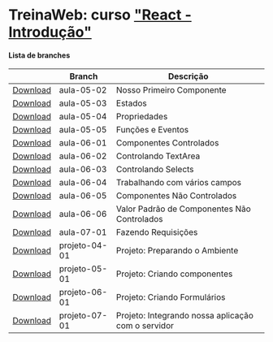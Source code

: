 # TreinaWeb: curso ["React - Introdução"](https://www.treinaweb.com.br/curso/react-introducao)



#### Lista de branches
|  | Branch | Descrição |
| ------ | ------ |  ------ | 
[Download](https://github.com/treinaweb/treinaweb-react-introducao/archive/aula-05-02.zip)    |  aula-05-02     | Nosso Primeiro Componente |
[Download](https://github.com/treinaweb/treinaweb-react-introducao/archive/aula-05-03.zip)    |  aula-05-03     | Estados |
[Download](https://github.com/treinaweb/treinaweb-react-introducao/archive/aula-05-04.zip)    |  aula-05-04     | Propriedades |
[Download](https://github.com/treinaweb/treinaweb-react-introducao/archive/aula-05-05.zip)    |  aula-05-05     | Funções e Eventos |
[Download](https://github.com/treinaweb/treinaweb-react-introducao/archive/aula-06-01.zip)    |  aula-06-01     | Componentes Controlados |
[Download](https://github.com/treinaweb/treinaweb-react-introducao/archive/aula-06-02.zip)    |  aula-06-02     | Controlando TextArea |
[Download](https://github.com/treinaweb/treinaweb-react-introducao/archive/aula-06-03.zip)    |  aula-06-03     | Controlando Selects |
[Download](https://github.com/treinaweb/treinaweb-react-introducao/archive/aula-06-04.zip)    |  aula-06-04     | Trabalhando com vários campos |
[Download](https://github.com/treinaweb/treinaweb-react-introducao/archive/aula-06-05.zip)    |  aula-06-05     | Componentes Não Controlados |
[Download](https://github.com/treinaweb/treinaweb-react-introducao/archive/aula-06-06.zip)    |  aula-06-06     | Valor Padrão de Componentes Não Controlados |
[Download](https://github.com/treinaweb/treinaweb-react-introducao/archive/aula-07-01.zip)    |  aula-07-01     | Fazendo Requisições |
[Download](https://github.com/treinaweb/treinaweb-react-introducao/archive/projeto-04-01.zip) |  projeto-04-01  | Projeto: Preparando o Ambiente |
[Download](https://github.com/treinaweb/treinaweb-react-introducao/archive/projeto-05-01.zip) |  projeto-05-01  | Projeto: Criando componentes |
[Download](https://github.com/treinaweb/treinaweb-react-introducao/archive/projeto-06-01.zip) |  projeto-06-01  | Projeto: Criando Formulários |
[Download](https://github.com/treinaweb/treinaweb-react-introducao/archive/projeto-07-01.zip) |  projeto-07-01  | Projeto: Integrando nossa aplicação com o servidor |
